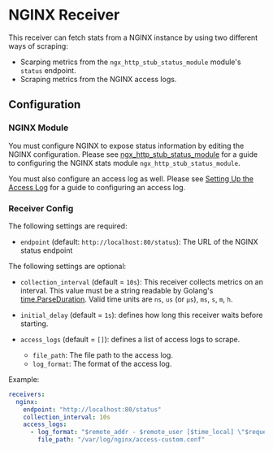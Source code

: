 # NGINX Receiver

This receiver can fetch stats from a NGINX instance by using two different ways of scraping:  
* Scarping metrics from the `ngx_http_stub_status_module` module's `status` endpoint.
* Scraping metrics from the NGINX access logs.

## Configuration

### NGINX Module

You must configure NGINX to expose status information by editing the NGINX
configuration.  Please see
[ngx_http_stub_status_module](http://nginx.org/en/docs/http/ngx_http_stub_status_module.html)
for a guide to configuring the NGINX stats module `ngx_http_stub_status_module`.

You must also configure an access log as well. Please see [Setting Up the Access Log](https://docs.nginx.com/nginx/admin-guide/monitoring/logging/#setting-up-the-access-log) for a guide to configuring an access log.

### Receiver Config

The following settings are required:

- `endpoint` (default: `http://localhost:80/status`): The URL of the NGINX status endpoint

The following settings are optional:

- `collection_interval` (default = `10s`): This receiver collects metrics on an interval. This value must be a string readable by Golang's [time.ParseDuration](https://pkg.go.dev/time#ParseDuration). Valid time units are `ns`, `us` (or `µs`), `ms`, `s`, `m`, `h`.

- `initial_delay` (default = `1s`): defines how long this receiver waits before starting.

- `access_logs` (default = `[]`): defines a list of access logs to scrape.
    - `file_path`: The file path to the access log.
    - `log_format`: The format of the access log.

Example:

```yaml
receivers:
  nginx:
    endpoint: "http://localhost:80/status"
    collection_interval: 10s
    access_logs:
      - log_format: "$remote_addr - $remote_user [$time_local] \"$request\" $status $body_bytes_sent \"$http_referer\" \"$http_user_agent\" \"$http_x_forwarded_for\"\"$upstream_cache_status\""
        file_path: "/var/log/nginx/access-custom.conf"
```
